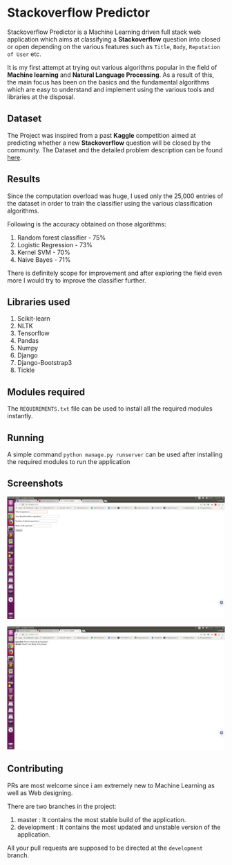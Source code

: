 # Stackoverflow Predictor
Stackoverflow Predictor is a Machine Learning driven full stack web application which aims at classifying a **Stackoverflow** question into closed or open depending on the various features such as ```Title```, ```Body```, ```Reputation of User``` etc.

It is my first attempt at trying out various algorithms popular in the field of **Machine learning** and **Natural Language Processing**. As a result of this, the main focus has been on the basics and the fundamental algorithms which are easy to understand and implement using the various tools and libraries at the disposal.

## Dataset
The Project was inspired from a past **Kaggle** competition aimed at predicting whether a new **Stackoverflow** question will be closed by the community. The Dataset and the detailed problem description can be found [here](https://www.kaggle.com/c/predict-closed-questions-on-stack-overflow).

## Results
Since the computation overload was huge, I used only the 25,000 entries of the dataset in order to train the classifier using the various classification algorithms.

Following is the accuracy obtained on those algorithms:
1. Random forest classifier - 75%
2. Logistic Regression - 73% 
3. Kernel SVM - 70%
4. Naive Bayes - 71%

There is definitely scope for improvement and after exploring the field even more I would try to improve the classifier further.

## Libraries used
1. Scikit-learn
2. NLTK
3. Tensorflow
4. Pandas
5. Numpy
6. Django
7. Django-Bootstrap3
8. Tickle

## Modules required
The ```REQUIREMENTS.txt``` file can be used to install all the required modules instantly.

## Running
A simple command ```python manage.py runserver``` can be used after installing the required modules to run the application

## Screenshots
![](/screenshots/Form.png)

![](/screenshots/Negative_Response.png)

## Contributing
PRs are most welcome since i am extremely new to Machine Learning as well as Web designing.

There are two branches in the project:
1. master : It contains the most stable build of the application.
2. development : It contains the most updated and unstable version of the application.

All your pull requests are supposed to be directed at the ```development``` branch.
